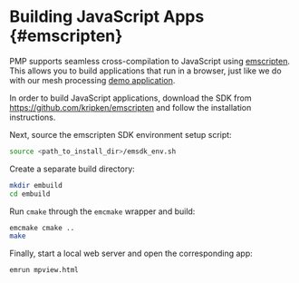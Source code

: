 # Building JavaScript Apps {#emscripten}

PMP supports seamless cross-compilation to JavaScript using [emscripten](https://github.com/kripken/emscripten). This allows you to build applications that run in a browser, just like we do with our mesh processing [demo application](https://www.pmp-library.org/mpview.html).

In order to build JavaScript applications, download the SDK from <https://github.com/kripken/emscripten> and follow the installation instructions.

Next, source the emscripten SDK environment setup script:

```sh
source <path_to_install_dir>/emsdk_env.sh
```

Create a separate build directory:

```sh
mkdir embuild
cd embuild
```

Run `cmake` through the `emcmake` wrapper and build:

```sh
emcmake cmake ..
make
```

Finally, start a local web server and open the corresponding app:

```sh
emrun mpview.html
```
